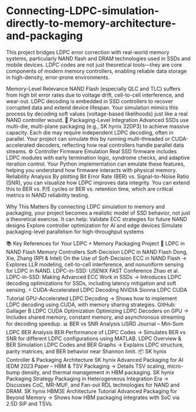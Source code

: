 # Connecting-LDPC-simulation-directly-to-memory-architecture-and-packaging
This project bridges LDPC error correction with real-world memory systems, particularly NAND flash and DRAM technologies used in SSDs and mobile devices. LDPC codes are not just theoretical tools—they are core components of modern memory controllers, enabling reliable data storage in high-density, error-prone environments.


Memory-Level Relevance
NAND Flash (especially QLC and TLC) suffers from high bit error rates due to voltage drift, cell-to-cell interference, and wear-out.
LDPC decoding is embedded in SSD controllers to recover corrupted data and extend device lifespan.
Your simulation mimics this process by decoding soft values (voltage-based likelihoods) just like a real NAND controller would.
🧩 Packaging-Level Integration
Advanced SSDs use multi-die, multi-plane packaging (e.g., SK hynix 32DP3) to achieve massive capacity.
Each die may require independent LDPC decoding, often in parallel.
Your project can simulate this by running multi-threaded or CUDA-accelerated decoders, reflecting how real controllers handle parallel data streams.
⚙️ Controller Firmware Emulation
Real SSD firmware includes LDPC modules with early termination logic, syndrome checks, and adaptive iteration control.
Your Python implementation can emulate these features, helping you understand how firmware interacts with physical memory.
Reliability Analysis
By plotting Bit Error Rate (BER) vs. Signal-to-Noise Ratio (SNR), you can visualize how LDPC improves data integrity.
You can extend this to BER vs. P/E cycles or BER vs. retention time, which are critical metrics in NAND reliability testing.

Why This Matters
By connecting LDPC simulation to memory and packaging, your project becomes a realistic model of SSD behavior, not just a theoretical exercise. It can help:
Validate ECC strategies for future NAND designs
Explore controller optimization for AI and edge devices
Simulate packaging-level parallelism for high-throughput systems

📚 Key References for Your LDPC + Memory Packaging Project
🧠 LDPC in NAND Flash Memory Controllers
Soft-Decision LDPC in NAND Flash Dong, Xie, Zhang (RPI & Intel)  On the Use of Soft-Decision ECC in NAND Flash → Explores LLR modeling, cell-to-cell interference, and nonuniform sensing for LDPC in NAND.
LDPC-in-SSD: USENIX FAST Conference Zhao et al.  LDPC-in-SSD: Making Advanced ECC Work in SSDs → Introduces LDPC decoding optimizations for SSDs, including latency mitigation and soft sensing.
⚡ CUDA-Accelerated LDPC Decoding
NVIDIA Sionna LDPC CUDA Tutorial  GPU-Accelerated LDPC Decoding → Shows how to implement LDPC decoding using CUDA, with memory sharing strategies.
GitHub: Gallager B LDPC CUDA Optimization  Optimizing LDPC Decoders on GPU → Includes shared memory, constant memory, and asynchronous streaming for decoding speedup.
📊 BER vs SNR Analysis
IJSRD Journal – Min-Sum LDPC BER Analysis  BER Performance of LDPC Codes → Simulates BER vs SNR for different LDPC configurations using MATLAB.
LDPC Overview & BER Simulation  LDPC Codes and BER Graphs → Explains LDPC structure, parity matrices, and BER behavior near Shannon limit.
📦 SK hynix Controller & Packaging Architecture
SK hynix Advanced Packaging for AI  IEDM 2023 Paper – HBM & TSV Packaging → Details TSV scaling, micro-bump density, and thermal management in HBM packaging.
SK hynix Packaging Strategy  Packaging in Heterogeneous Integration Era → Discusses CoC, MR-MUF, and Fan-out RDL technologies for NAND and DRAM.
SK hynix HBM3E Architecture Tutorial  Advanced Packaging for Beyond Memory → Shows how HBM packaging integrates with SoC via 2.5D SiP and TSVs.
